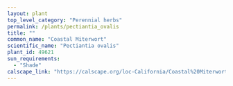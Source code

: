 ```yaml
---
layout: plant                                                              
top_level_category: "Perennial herbs"
permalink: /plants/pectiantia_ovalis
title: ""
common_name: "Coastal Miterwort"
scientific_name: "Pectiantia ovalis"
plant_id: 49621
sun_requirements:
  - "Shade"
calscape_link: "https://calscape.org/loc-California/Coastal%20Miterwort%20(Pectiantia%20ovalis)"
---
```



